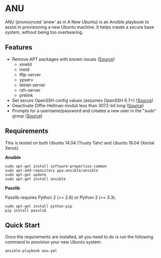 # ANU

ANU (pronounced 'anew' as in A New Ubuntu) is an Ansible playbook to assist in
provisioning a new Ubuntu machine. It helps create a secure base system, without
being too overbearing.

## Features

* Remove APT packages with known issues ([Source](1))
  * xinetd
  * inetd
  * tftp-server
  * ypserv
  * telnet-server
  * rsh-server
  * prelink
* Set secure OpenSSH config values (assumes OpenSSH 6.7+) ([Source](2))
* Deactivate Diffie-Hellman moduli less than 3072-bit long ([Source](2))
* Prompts for a username/password and creates a new user in the "sudo" group ([Source](3))

## Requirements

This is tested on both Ubuntu 14.04 (Trusty Tahr) and Ubuntu 16.04 (Xenial Xerus).

**Ansible**

```
sudo apt-get install software-properties-common
sudo apt-add-repository ppa:ansible/ansible
sudo apt-get update
sudo apt-get install ansible
```

**Passlib**

Passlib requires Python 2 (>= 2.6) or Python 3 (>= 3.3).

```
sudo apt-get install python-pip
pip install passlib
```

## Quick Start

Once the requirements are installed, all you need to do is run the following
command to provision your new Ubuntu system:

```
ansible-playbook anu.yml
```

[1]: https://github.com/dev-sec/ansible-os-hardening#packages
[2]: https://infosec.mozilla.org/guidelines/openssh.html#modern-openssh-67
[3]: https://www.digitalocean.com/community/tutorials/initial-server-setup-with-ubuntu-16-04#step-three-%E2%80%94-root-privileges
